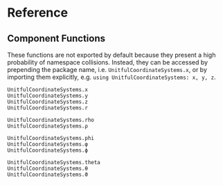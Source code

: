 # Reference

## Component Functions

These functions are not exported by default because they present a high probability
of namespace collisions. Instead, they can be accessed by prepending the package
name, i.e. `UnitfulCoordinateSystems.x`, or by importing them explicitly, e.g.
`using UnitfulCoordinateSystems: x, y, z`.

```@docs
UnitfulCoordinateSystems.x
UnitfulCoordinateSystems.y
UnitfulCoordinateSystems.z
UnitfulCoordinateSystems.r

UnitfulCoordinateSystems.rho
UnitfulCoordinateSystems.ρ

UnitfulCoordinateSystems.phi
UnitfulCoordinateSystems.φ
UnitfulCoordinateSystems.ϕ

UnitfulCoordinateSystems.theta
UnitfulCoordinateSystems.θ
UnitfulCoordinateSystems.ϑ
```

